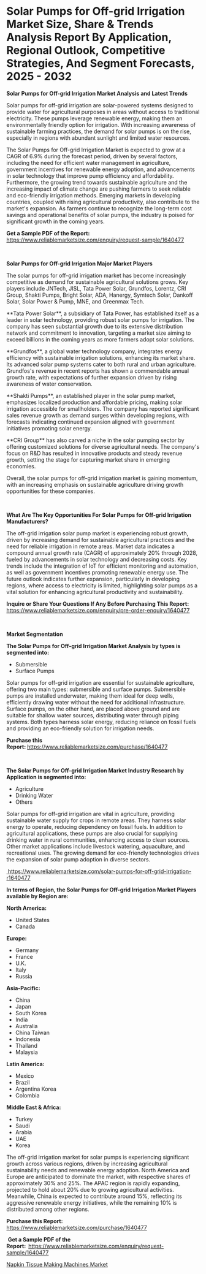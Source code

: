 <p><h1>Solar Pumps for Off-grid Irrigation Market Size, Share & Trends Analysis Report By Application, Regional Outlook, Competitive Strategies, And Segment Forecasts, 2025 - 2032</h1></p><p><strong>Solar Pumps for Off-grid Irrigation Market Analysis and Latest Trends</strong></p>
<p><p>Solar pumps for off-grid irrigation are solar-powered systems designed to provide water for agricultural purposes in areas without access to traditional electricity. These pumps leverage renewable energy, making them an environmentally friendly option for irrigation. With increasing awareness of sustainable farming practices, the demand for solar pumps is on the rise, especially in regions with abundant sunlight and limited water resources.</p><p>The Solar Pumps for Off-grid Irrigation Market is expected to grow at a CAGR of 6.9% during the forecast period, driven by several factors, including the need for efficient water management in agriculture, government incentives for renewable energy adoption, and advancements in solar technology that improve pump efficiency and affordability. Furthermore, the growing trend towards sustainable agriculture and the increasing impact of climate change are pushing farmers to seek reliable and eco-friendly irrigation methods. Emerging markets in developing countries, coupled with rising agricultural productivity, also contribute to the market's expansion. As farmers continue to recognize the long-term cost savings and operational benefits of solar pumps, the industry is poised for significant growth in the coming years.</p></p>
<p><strong>Get a Sample PDF of the Report:&nbsp;</strong> <a href="https://www.reliablemarketsize.com/enquiry/request-sample/1640477?utm_campaign=2265&utm_medium=2&utm_source=Github&utm_content=ia&utm_term=27022025&utm_id=solar-pumps-for-off-grid-irrigation">https://www.reliablemarketsize.com/enquiry/request-sample/1640477</a></p>
<p>&nbsp;</p>
<p><strong>Solar Pumps for Off-grid Irrigation Major Market Players</strong></p>
<p><p>The solar pumps for off-grid irrigation market has become increasingly competitive as demand for sustainable agricultural solutions grows. Key players include JNTech, JISL, Tata Power Solar, Grundfos, Lorentz, CRI Group, Shakti Pumps, Bright Solar, ADA, Hanergy, Symtech Solar, Dankoff Solar, Solar Power & Pump, MNE, and Greenmax Tech.</p><p>**Tata Power Solar**, a subsidiary of Tata Power, has established itself as a leader in solar technology, providing robust solar pumps for irrigation. The company has seen substantial growth due to its extensive distribution network and commitment to innovation, targeting a market size aiming to exceed billions in the coming years as more farmers adopt solar solutions.</p><p>**Grundfos**, a global water technology company, integrates energy efficiency with sustainable irrigation solutions, enhancing its market share. Its advanced solar pump systems cater to both rural and urban agriculture. Grundfos's revenue in recent reports has shown a commendable annual growth rate, with expectations of further expansion driven by rising awareness of water conservation.</p><p>**Shakti Pumps**, an established player in the solar pump market, emphasizes localized production and affordable pricing, making solar irrigation accessible for smallholders. The company has reported significant sales revenue growth as demand surges within developing regions, with forecasts indicating continued expansion aligned with government initiatives promoting solar energy.</p><p>**CRI Group** has also carved a niche in the solar pumping sector by offering customized solutions for diverse agricultural needs. The company's focus on R&D has resulted in innovative products and steady revenue growth, setting the stage for capturing market share in emerging economies.</p><p>Overall, the solar pumps for off-grid irrigation market is gaining momentum, with an increasing emphasis on sustainable agriculture driving growth opportunities for these companies.</p></p>
<p>&nbsp;</p>
<p><strong>What Are The Key Opportunities For Solar Pumps for Off-grid Irrigation Manufacturers?</strong></p>
<p><p>The off-grid irrigation solar pump market is experiencing robust growth, driven by increasing demand for sustainable agricultural practices and the need for reliable irrigation in remote areas. Market data indicates a compound annual growth rate (CAGR) of approximately 20% through 2028, fueled by advancements in solar technology and decreasing costs. Key trends include the integration of IoT for efficient monitoring and automation, as well as government incentives promoting renewable energy use. The future outlook indicates further expansion, particularly in developing regions, where access to electricity is limited, highlighting solar pumps as a vital solution for enhancing agricultural productivity and sustainability.</p></p>
<p><strong>Inquire or Share Your Questions If Any Before Purchasing This Report:</strong> <a href="https://www.reliablemarketsize.com/enquiry/pre-order-enquiry/1640477?utm_campaign=2265&utm_medium=2&utm_source=Github&utm_content=ia&utm_term=27022025&utm_id=solar-pumps-for-off-grid-irrigation">https://www.reliablemarketsize.com/enquiry/pre-order-enquiry/1640477</a></p>
<p>&nbsp;</p>
<p><strong>Market Segmentation</strong></p>
<p><strong>The Solar Pumps for Off-grid Irrigation Market Analysis by types is segmented into:</strong></p>
<p><ul><li>Submersible</li><li>Surface Pumps</li></ul></p>
<p><p>Solar pumps for off-grid irrigation are essential for sustainable agriculture, offering two main types: submersible and surface pumps. Submersible pumps are installed underwater, making them ideal for deep wells, efficiently drawing water without the need for additional infrastructure. Surface pumps, on the other hand, are placed above ground and are suitable for shallow water sources, distributing water through piping systems. Both types harness solar energy, reducing reliance on fossil fuels and providing an eco-friendly solution for irrigation needs.</p></p>
<p><strong>Purchase this Report:&nbsp;</strong><a href="https://www.reliablemarketsize.com/purchase/1640477?utm_campaign=2265&utm_medium=2&utm_source=Github&utm_content=ia&utm_term=27022025&utm_id=solar-pumps-for-off-grid-irrigation">https://www.reliablemarketsize.com/purchase/1640477</a></p>
<p>&nbsp;</p>
<p><strong>The Solar Pumps for Off-grid Irrigation Market Industry Research by Application is segmented into:</strong></p>
<p><ul><li>Agriculture</li><li>Drinking Water</li><li>Others</li></ul></p>
<p><p>Solar pumps for off-grid irrigation are vital in agriculture, providing sustainable water supply for crops in remote areas. They harness solar energy to operate, reducing dependency on fossil fuels. In addition to agricultural applications, these pumps are also crucial for supplying drinking water in rural communities, enhancing access to clean sources. Other market applications include livestock watering, aquaculture, and recreational uses. The growing demand for eco-friendly technologies drives the expansion of solar pump adoption in diverse sectors.</p></p>
<p><a href="https://www.reliablemarketsize.com/solar-pumps-for-off-grid-irrigation-r1640477?utm_campaign=2265&utm_medium=2&utm_source=Github&utm_content=ia&utm_term=27022025&utm_id=solar-pumps-for-off-grid-irrigation">&nbsp;https://www.reliablemarketsize.com/solar-pumps-for-off-grid-irrigation-r1640477</a></p>
<p><strong>In terms of Region, the Solar Pumps for Off-grid Irrigation Market Players available by Region are:</strong></p>
<p>
    <p> <strong> North America: </strong>
        <ul>
            <li>United States</li>
            <li>Canada</li>
        </ul>
        </p> 
    <p> <strong> Europe: </strong>
        <ul>
            <li>Germany</li>
            <li>France</li>
            <li>U.K.</li>
            <li>Italy</li>
            <li>Russia</li>
        </ul>
        </p> 
    <p> <strong> Asia-Pacific: </strong>
        <ul>
            <li>China</li>
            <li>Japan</li>
            <li>South Korea</li>
            <li>India</li>
            <li>Australia</li>
            <li>China Taiwan</li>
            <li>Indonesia</li>
            <li>Thailand</li>
            <li>Malaysia</li>
        </ul>
        </p> 
    <p> <strong> Latin America: </strong>
        <ul>
            <li>Mexico</li>
            <li>Brazil</li>
            <li>Argentina Korea</li>
            <li>Colombia</li>
        </ul>
        </p> 
    <p> <strong> Middle East & Africa: </strong>
        <ul>
            <li>Turkey</li>
            <li>Saudi</li>
            <li>Arabia</li>
            <li>UAE</li>
            <li>Korea</li>
        </ul>
    </p>
    </p>
<p><p>The off-grid irrigation market for solar pumps is experiencing significant growth across various regions, driven by increasing agricultural sustainability needs and renewable energy adoption. North America and Europe are anticipated to dominate the market, with respective shares of approximately 30% and 25%. The APAC region is rapidly expanding, projected to hold about 20% due to growing agricultural activities. Meanwhile, China is expected to contribute around 15%, reflecting its aggressive renewable energy initiatives, while the remaining 10% is distributed among other regions.</p></p>
<p><strong>Purchase this Report: </strong><a href="https://www.reliablemarketsize.com/purchase/1640477?utm_campaign=2265&utm_medium=2&utm_source=Github&utm_content=ia&utm_term=27022025&utm_id=solar-pumps-for-off-grid-irrigation">https://www.reliablemarketsize.com/purchase/1640477</a></p>
<p>&nbsp;<strong>Get a Sample PDF of the Report:&nbsp;&nbsp;</strong><a href="https://www.reliablemarketsize.com/enquiry/request-sample/1640477?utm_campaign=2265&utm_medium=2&utm_source=Github&utm_content=ia&utm_term=27022025&utm_id=solar-pumps-for-off-grid-irrigation">https://www.reliablemarketsize.com/enquiry/request-sample/1640477</a></p>
<p><strong></strong></p>
<p><p><a href="https://github.com/kukolkasimo5/Market-Research-Report-List-1/blob/main/napkin-tissue-making-machines-market.md?utm_campaign=2265&utm_medium=2&utm_source=Github&utm_content=ia&utm_term=27022025&utm_id=solar-pumps-for-off-grid-irrigation">Napkin Tissue Making Machines Market</a></p></p>